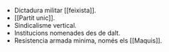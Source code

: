 - Dictadura militar [[feixista]].
- [[Partit unic]].
- Sindicalisme vertical.
- Institucions nomenades des de dalt.
- Resistencia armada minima, només els [[Maquis]].